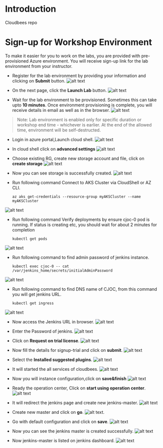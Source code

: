 # Introduction
Cloudbees repo

# Sign-up for Workshop Environment

To make it easier for you to work on the labs, you are provided with pre-provisioned Azure environment. You will receive sign-up link for the lab environment from your instructor.

* Register for the lab environment by providing your information and clicking on **Submit** button.
![alt text](Images/registration.png)

* On the next page, click the **Launch Lab** button.
![alt text](Images/Launch-lab.jpg)

* Wait for the lab environment to be provisioned. Sometimes this can take upto **10 minutes**. Once environment provisioning is complete, you will receive details in email as well as in the browser.
![alt text](Images/environment.jpg)

 > Note: Lab environment is enabled only for specific duration or workshop end time - whichever is earlier. At the end of the allowed time, environment will be self-destructed.
 
 
* Login in azure portal,Launch cloud shell.
![alt text](Images/Launch_cloudshell.jpg)

* In cloud shell click on **advanced settings**
![alt text](Images/advanced_settings.jpg)

* Choose existing RG, create new storage account and file, click on **create storage**
![alt text](Images/storage_account.jpg)

* Now you can see storage is successfully created.
![alt text](Images/storage_created.jpg)

* Run following command Connect to AKS Cluster via CloudShell or AZ CLI.
    ```
    az aks get-credentials --resource-group myAKSCluster --name myAKSCluster
     ```
![alt text](Images/get-credential.jpg)

* Run following command Verify deployments by ensure cjoc-0 pod is running. If status is creating etc, you should wait for about 2 minutes for completion
     ```
    kubectl get pods
     ```
![alt text](Images/get-pods.jpg)

* Run following command to find admin password of jenkins instance.
     ```
    kubectl exec cjoc-0 -- cat /var/jenkins_home/secrets/initialAdminPassword
     ```
![alt text](Images/jenkins-password.jpg)

* Run following command to find DNS name of CJOC, from this command you will get jenkins URL.
     ```
     kubectl get ingress
    ```
![alt text](Images/jenkin-URL.jpg)

* Now access the Jenkins URL in browser.
![alt text](Images/jenkins-url.jpg)

* Enter the Password of jenkins.
![alt text](Images/jenkins-pass.jpg)

* Click on **Request on trial license**.
![alt text](Images/trial-license.jpg)

* Now fill the details for signup-trial and click on **submit**.
![alt text](Images/signup-trial.jpg)

* Select the **Installed suggested plugins**.
![alt text](Images/customize-settings.jpg)

* It will started the all services of cloudbees.
![alt text](Images/started-page.jpg)

* Now you will instance configuration,click on **save&finish**
![alt text](Images/instance-configuration.jpg)

* Ready the operation center, Click on **start using operation center**.
![alt text](Images/ops.jpg)

* It will redirect the jenkins page and create new jenkins-master.
![alt text](Images/jenkins-master.jpg)

* Create new master and click on **go**.
![alt text](Images/new-master.jpg).

* Go with default configuration and click on **save**.
![alt text](Images/jenkins-configuration.jpg)

* Now you can see the jenkins master is created successfully.
![alt text](Images/master-successfully.jpg)

* Now jenkins-master is listed on jenkins dashboard.
![alt text](Images/jen-master.jpg)


